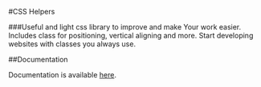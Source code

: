 #CSS Helpers

###Useful and light css library to improve and make Your work easier. Includes class for positioning, vertical aligning and more. Start developing websites with classes you always use.

##Documentation

Documentation is available [here](http://www.csshelpers.com/ "Documentation").